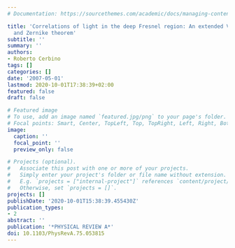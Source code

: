 ```yaml
---
# Documentation: https://sourcethemes.com/academic/docs/managing-content/

title: 'Correlations of light in the deep Fresnel region: An extended Van Cittert
  and Zernike theorem'
subtitle: ''
summary: ''
authors:
- Roberto Cerbino
tags: []
categories: []
date: '2007-05-01'
lastmod: 2020-10-01T17:38:39+02:00
featured: false
draft: false

# Featured image
# To use, add an image named `featured.jpg/png` to your page's folder.
# Focal points: Smart, Center, TopLeft, Top, TopRight, Left, Right, BottomLeft, Bottom, BottomRight.
image:
  caption: ''
  focal_point: ''
  preview_only: false

# Projects (optional).
#   Associate this post with one or more of your projects.
#   Simply enter your project's folder or file name without extension.
#   E.g. `projects = ["internal-project"]` references `content/project/deep-learning/index.md`.
#   Otherwise, set `projects = []`.
projects: []
publishDate: '2020-10-01T15:38:39.455430Z'
publication_types:
- 2
abstract: ''
publication: '*PHYSICAL REVIEW A*'
doi: 10.1103/PhysRevA.75.053815
---
```

